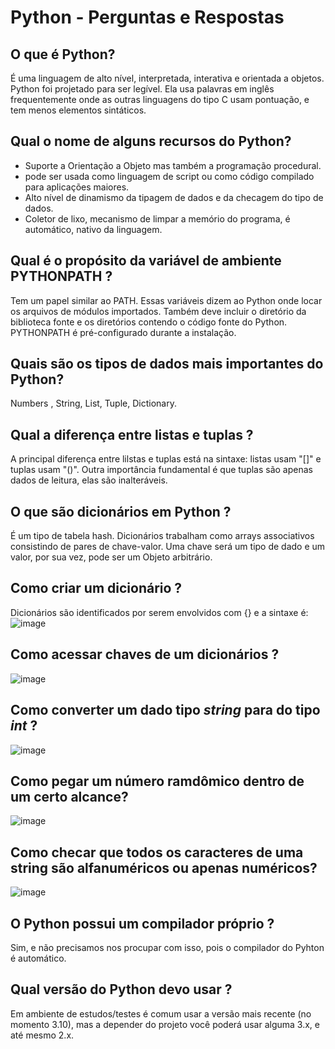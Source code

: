 # Python - Perguntas e Respostas

## O que é Python?
É uma linguagem de alto nível, interpretada, interativa e orientada a objetos. Python foi projetado para ser legível. Ela usa palavras em inglês frequentemente onde as outras linguagens do tipo C usam pontuação, e tem menos elementos sintáticos.

## Qual o nome de alguns recursos do Python?
- Suporte a Orientação a Objeto mas também a programação procedural.
- pode ser usada como linguagem de script ou como código compilado para aplicações maiores.
- Alto nível de dinamismo da tipagem de dados e da checagem do tipo de dados.
- Coletor de lixo, mecanismo de limpar a memório do programa, é automático, nativo da linguagem.

## Qual é o propósito da variável de ambiente PYTHONPATH ?
Tem um papel similar ao PATH. Essas variáveis dizem ao Python onde locar os arquivos de módulos importados. Também deve incluir o diretório da biblioteca fonte e os diretórios contendo o código fonte do Python. PYTHONPATH é pré-configurado durante a instalação.

## Quais são os tipos de dados mais importantes do Python?
Numbers , String, List, Tuple, Dictionary.

## Qual a diferença entre listas e tuplas ?
A principal diferença entre lilstas e tuplas está na sintaxe: listas usam "[]" e tuplas usam "()". Outra importância fundamental é que tuplas são apenas dados de leitura, elas são inalteráveis. 

## O que são dicionários em Python ?
É um tipo de tabela hash. Dicionários trabalham como arrays associativos consistindo de pares de chave-valor. Uma chave será um tipo de dado e um valor, por sua vez, pode ser um Objeto arbitrário.

## Como criar um dicionário ?
Dicionários são identificados por serem envolvidos com {} e a sintaxe é:
![image](https://user-images.githubusercontent.com/72423464/156355511-9f7d08c0-e0ea-40a9-a092-3d386f5d1079.png)

## Como acessar chaves de um dicionários ?
![image](https://user-images.githubusercontent.com/72423464/156353390-168c7ee9-41ce-40a0-9fb6-d08a0fb1b797.png)

## Como converter um dado tipo _string_ para do tipo _int_ ? 
![image](https://user-images.githubusercontent.com/72423464/156352286-85fc8f46-b83b-4d60-9abf-cbf53df018e1.png)

## Como pegar um número ramdômico dentro de um certo alcance?
![image](https://user-images.githubusercontent.com/72423464/156351959-3a814190-9a90-4308-bebe-232561e03343.png)

## Como checar que todos os caracteres de uma string são alfanuméricos ou apenas numéricos?
![image](https://user-images.githubusercontent.com/72423464/156355969-df5f5b8b-1e76-4c84-a0da-309ad258cc2f.png)

## O Python possui um compilador próprio ?
Sim, e não precisamos nos procupar com isso, pois o compilador do Pyhton é automático.

## Qual versão do Python devo usar ?
Em ambiente de estudos/testes é comum usar a versão mais recente (no momento 3.10), mas a depender do projeto você poderá usar alguma 3.x, e até mesmo 2.x.

